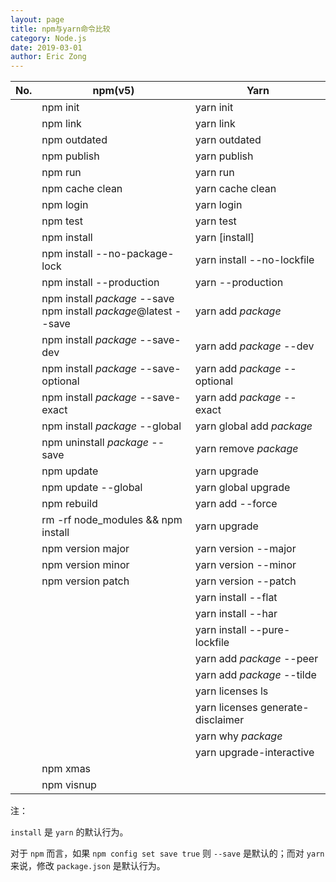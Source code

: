 ```yaml
---
layout: page
title: npm与yarn命令比较
category: Node.js
date: 2019-03-01
author: Eric Zong
---
```


| No.  | npm(v5)                                                      | Yarn                              |
| ---- | ------------------------------------------------------------ | --------------------------------- |
|      | npm init                                                     | yarn init                         |
|      | npm link                                                     | yarn link                         |
|      | npm outdated                                                 | yarn outdated                     |
|      | npm publish                                                  | yarn publish                      |
|      | npm run                                                      | yarn run                          |
|      | npm cache clean                                              | yarn cache clean                  |
|      | npm login                                                    | yarn login                        |
|      | npm test                                                     | yarn test                         |
|      | npm install                                                  | yarn [install]                    |
|      | npm install --no-package-lock                                | yarn install --no-lockfile        |
|      | npm install --production                                     | yarn --production                 |
|      | npm install *package* --save<br>npm install *package*@latest --save | yarn add *package*                |
|      | npm install *package* --save-dev                             | yarn add *package* --dev          |
|      | npm install *package* --save-optional                        | yarn add *package* --optional     |
|      | npm install *package* --save-exact                           | yarn add *package* --exact        |
|      | npm install *package* --global                               | yarn global add *package*         |
|      | npm uninstall *package* --save                               | yarn remove *package*             |
|      | npm update                                                   | yarn upgrade                      |
|      | npm update --global                                          | yarn global upgrade               |
|      | npm rebuild                                                  | yarn add --force                  |
|      | rm -rf node_modules && npm install                           | yarn upgrade                      |
|      | npm version major                                            | yarn version --major              |
|      | npm version minor                                            | yarn version --minor              |
|      | npm version patch                                            | yarn version --patch              |
|      |                                                              | yarn install --flat               |
|      |                                                              | yarn install --har                |
|      |                                                              | yarn install --pure-lockfile      |
|      |                                                              | yarn add *package* --peer         |
|      |                                                              | yarn add *package* --tilde        |
|      |                                                              | yarn licenses ls                  |
|      |                                                              | yarn licenses generate-disclaimer |
|      |                                                              | yarn why *package*                |
|      |                                                              | yarn upgrade-interactive          |
|      | npm xmas                                                     |                                   |
|      | npm visnup                                                   |                                   |

注：

`install` 是 `yarn` 的默认行为。

对于 `npm` 而言，如果 `npm config set save true` 则 `--save` 是默认的；而对 `yarn` 来说，修改 `package.json` 是默认行为。